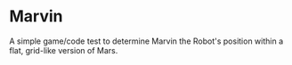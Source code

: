 Marvin
===========

A simple game/code test to determine Marvin the Robot's position within a flat, grid-like version of Mars.